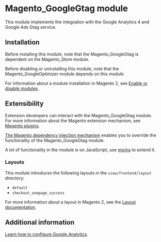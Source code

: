 # Magento_GoogleGtag module

This module implements the integration with the Google Analytics 4 and Google Ads Gtag service.

## Installation

Before installing this module, note that the Magento_GoogleGtag is dependent on the Magento_Store module.

Before disabling or uninstalling this module, note that the Magento_GoogleOptimizer module depends on this module

For information about a module installation in Magento 2, see [Enable or disable modules](https://experienceleague.adobe.com/docs/commerce-operations/installation-guide/tutorials/manage-modules.html).

## Extensibility

Extension developers can interact with the Magento_GoogleGtag module. For more information about the Magento extension mechanism, see [Magento plugins](https://developer.adobe.com/commerce/php/development/components/plugins/).

[The Magento dependency injection mechanism](https://developer.adobe.com/commerce/php/development/components/dependency-injection/) enables you to override the functionality of the Magento_GoogleGtag module.

A lot of functionality in the module is on JavaScript, use [mixins](https://developer.adobe.com/commerce/frontend-core/javascript/mixins/) to extend it.

### Layouts

This module introduces the following layouts in the `view/frontend/layout` directory:
- `default`
- `checkout_onepage_success`

For more information about a layout in Magento 2, see the [Layout documentation](https://developer.adobe.com/commerce/frontend-core/guide/layouts/).

## Additional information

[Learn how to configure Google Analytics](https://docs.magento.com/user-guide/marketing/google-universal-analytics.html).
